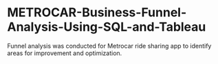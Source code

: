 # METROCAR-Business-Funnel-Analysis-Using-SQL-and-Tableau
Funnel analysis was conducted for Metrocar ride sharing app to identify areas for improvement and optimization. 
